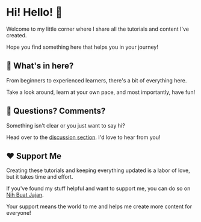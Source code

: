 # Hi! Hello! 👋

Welcome to my little corner where I share all the tutorials and content I've created. 

Hope you find something here that helps you in your journey!

## 🎁 What's in here?

From beginners to experienced learners, there's a bit of everything here.

Take a look around, learn at your own pace, and most importantly, have fun!

## 💬 Questions? Comments?

Something isn't clear or you just want to say hi?

Head over to the [discussion section](https://github.com/orgs/madecanggih/discussions). I'd love to hear from you!

## ❤️ Support Me

Creating these tutorials and keeping everything updated is a labor of love, but it takes time and effort.

If you've found my stuff helpful and want to support me, you can do so on [Nih Buat Jajan](https://www.nihbuatjajan.com/madecanggih).

Your support means the world to me and helps me create more content for everyone!
